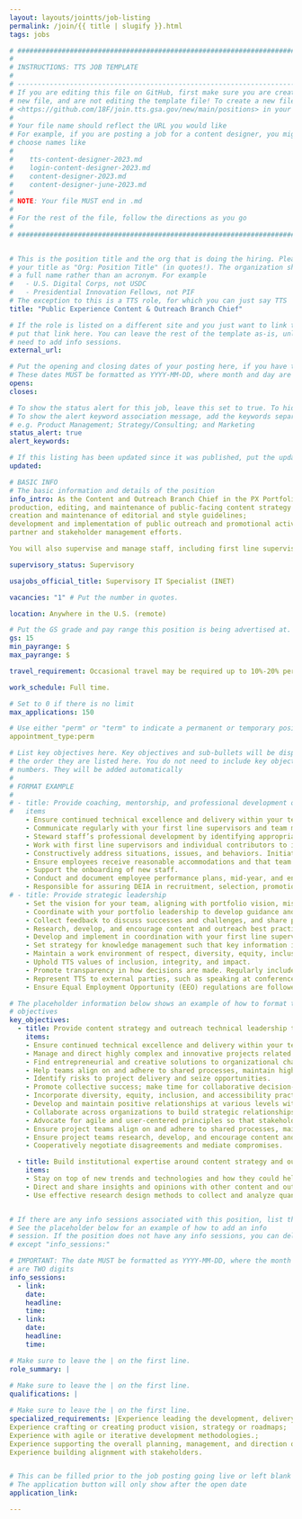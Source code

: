 ```yaml
---
layout: layouts/jointts/job-listing
permalink: /join/{{ title | slugify }}.html
tags: jobs

# ###############################################################################
#                                                                              #
# INSTRUCTIONS: TTS JOB TEMPLATE                                               #
#                                                                              #
# -----------------------------------------------------------------------------#
# If you are editing this file on GitHub, first make sure you are creating a   #
# new file, and are not editing the template file! To create a new file, go to #
# <https://github.com/18F/join.tts.gsa.gov/new/main/positions> in your browser #
#                                                                              #
# Your file name should reflect the URL you would like                         #
# For example, if you are posting a job for a content designer, you might      #
# choose names like                                                            #
#                                                                              #
#    tts-content-designer-2023.md                                              #
#    login-content-designer-2023.md                                            #
#    content-designer-2023.md                                                  #
#    content-designer-june-2023.md                                             #
#                                                                              #
# NOTE: Your file MUST end in .md                                              #
#                                                                              #
# For the rest of the file, follow the directions as you go                    #
#                                                                              #
# ###############################################################################


# This is the position title and the org that is doing the hiring. Please format
# your title as "Org: Position Title" (in quotes!). The organization should be
# a full name rather than an acronym. For example
#   - U.S. Digital Corps, not USDC
#   - Presidential Innovation Fellows, not PIF
# The exception to this is a TTS role, for which you can just say TTS
title: "Public Experience Content & Outreach Branch Chief"

# If the role is listed on a different site and you just want to link to it,
# put that link here. You can leave the rest of the template as-is, unless you 
# need to add info sessions.
external_url:

# Put the opening and closing dates of your posting here, if you have them
# These dates MUST be formatted as YYYY-MM-DD, where month and day are 2-digits
opens: 
closes: 

# To show the status alert for this job, leave this set to true. To hide it, change to false
# To show the alert keyword association message, add the keywords separated by a semi-colon
# e.g. Product Management; Strategy/Consulting; and Marketing
status_alert: true
alert_keywords:

# If this listing has been updated since it was published, put the updated date below in YYYY-MM-DD   # format
updated:

# BASIC INFO
# The basic information and details of the position
info_intro: As the Content and Outreach Branch Chief in the PX Portfolio, you will serve as program manager for a division and supervisor for first line supervisors and individual contributors. The PX Portfolio connects the public with needed government programs and services through a suite of products including USA.gov, USAGov en Español, the PX Contact Center, vote.gov, Search.gov, and others. As the Branch Chief, you will be responsible for setting goals and establishing strategic plans for the division in coordination with first line supervisors who will report to you, the Public Experience Director and other Branch Chiefs within the Portfolio. You will also be leading the:
production, editing, and maintenance of public-facing content strategy activities
creation and maintenance of editorial and style guidelines; 
development and implementation of public outreach and promotional activities to maintain and grow audiences; and 
partner and stakeholder management efforts. 

You will also supervise and manage staff, including first line supervisors. You will develop best practices and establish frameworks that positively influence our culture and create transparency and equity in our program-related processes. The work will require working with several PX Portfolio teams and collaborating with peers in support of the goals and objectives of TTS and the portfolio. You’ll iterate on current processes and participate in establishing new and more efficient ways to operate. Your work will require thorough documentation that’s easily accessible, and when appropriate, is presented to key stakeholders. Success in this role requires strong leadership, management and strategic thinking skills as well as vast experience in the areas of organizational culture, policy, budgeting, acquisitions, content strategy, communications, and relationship building - especially internal and external partners including other federal agencies, industry partners, non-profit organizations.

supervisory_status: Supervisory

usajobs_official_title: Supervisory IT Specialist (INET)

vacancies: "1" # Put the number in quotes.

location: Anywhere in the U.S. (remote)

# Put the GS grade and pay range this position is being advertised at. For SES positions, set the value of gs to SES.
gs: 15
min_payrange: $
max_payrange: $

travel_requirement: Occasional travel may be required up to 10%-20% per year.

work_schedule: Full time.

# Set to 0 if there is no limit
max_applications: 150

# Use either "perm" or "term" to indicate a permanent or temporary position 
appointment_type:perm

# List key objectives here. Key objectives and sub-bullets will be displayed in
# the order they are listed here. You do not need to include key objective
# numbers. They will be added automatically
#
# FORMAT EXAMPLE
# 
# - title: Provide coaching, mentorship, and professional development opportunities to first line supervisors and other individual contributors; support employee wellbeing
#   items 
    - Ensure continued technical excellence and delivery within your team.
    - Communicate regularly with your first line supervisors and team members, within a group environment and in 1 on 1s, to provide mentorship and guidance, and help remove obstacles to their success. 
    - Steward staff’s professional development by identifying appropriate training, developmental assignments, and/or details. Incorporate equity and inclusion into training, speaking events, and experiential learning opportunities. Tailor approaches to individuals’ needs. 
    - Work with first line supervisors and individual contributors to identify and develop their strengths, helping team members pursue opportunities that enhance their talents. 
    - Constructively address situations, issues, and behaviors. Initiate difficult conversations and clearly communicate corrective actions and expectations. 
    - Ensure employees receive reasonable accommodations and that team events are accessible. 
    - Support the onboarding of new staff. 
    - Conduct and document employee performance plans, mid-year, and end-of-year performance evaluations. 
    - Responsible for assuring DEIA in recruitment, selection, promotion, training, awards, assignments and special program objectives to effectively use the strength of a diverse workforce.
# - title: Provide strategic leadership
    - Set the vision for your team, aligning with portfolio vision, mission, and values. 
    - Coordinate with your portfolio leadership to develop guidance and organizational communication. 
    - Collect feedback to discuss successes and challenges, and share patterns and key feedback with your branch and other portfolio leaders. 
    - Research, develop, and encourage content and outreach best practices and create space for experimentation and iteration. 
    - Develop and implement in coordination with your first line supervisors and the Portfolio leaders a system for performance measures to set goals and determine overall impact.
    - Set strategy for knowledge management such that key information is carried forward and easily accessible to new team members, to make the program resilient to turnover. 
    - Maintain a work environment of respect, diversity, equity, inclusion, accessibility, mutual support, flexibility, collaboration, continuous learning, and commitment to user needs. Ensure all perspectives are valued and included. 
    - Uphold TTS values of inclusion, integrity, and impact.  
    - Promote transparency in how decisions are made. Regularly include others in planning and decision-making. 
    - Represent TTS to external parties, such as speaking at conferences, writing blogs, or speaking to the press. 
    - Ensure Equal Employment Opportunity (EEO) regulations are followed throughout recruitment, hiring, and selection processes.

# The placeholder information below shows an example of how to format the key
# objectives
key_objectives:
  - title: Provide content strategy and outreach technical leadership to team members
    items:
    - Ensure continued technical excellence and delivery within your team.
    - Manage and direct highly complex and innovative projects related to the development of content and outreach strategies for products, platforms, or services to the public. 
    - Find entrepreneurial and creative solutions to organizational challenges.
    - Help teams align on and adhere to shared processes, maintain high standards, and resolve conflicts. Connect teams to resources, amplify team successes, and help teams to pivot or adapt as needed. 
    - Identify risks to project delivery and seize opportunities. 
    - Promote collective success; make time for collaborative decision-making in project work; acknowledge how others’ contributions led to achievements; and create shared ownership of success, risks, and accountability.
    - Incorporate diversity, equity, inclusion, and accessibility practices into project work. Identify power dynamics within teams and with partners, and respond thoughtfully. Create equitable space for all team members.
    - Develop and maintain positive relationships at various levels within an organization and champion diversity, equity, inclusion, and accessibility. 
    - Collaborate across organizations to build strategic relationships, achieve common goals, and to resolve sensitive issues. 
    - Advocate for agile and user-centered principles so that stakeholders and partners understand the value these practices bring.
    - Ensure project teams align on and adhere to shared processes, maintain high standards, resolve conflicts, and pivot or adapt as needed. 
    - Ensure project teams research, develop, and encourage content and outreach best practices and create space for experimentation and iteration. 
    - Cooperatively negotiate disagreements and mediate compromises.

  - title: Build institutional expertise around content strategy and outreach practices
    items:
    - Stay on top of new trends and technologies and how they could help solve government problems.
    - Direct and share insights and opinions with other content and outreach leaders and practitioners within the organization, contributing to our growing culture of content strategy and public outreach and engagement. 
    - Use effective research design methods to collect and analyze quantitative and qualitative feedback from customers & stakeholders to evaluate the success of our content and outreach efforts.


# If there are any info sessions associated with this position, list them here
# See the placeholder below for an example of how to add an info
# session. If the position does not have any info sessions, you can delete everything
# except "info_sessions:"

# IMPORTANT: The date MUST be formatted as YYYY-MM-DD, where the month and day
# are TWO digits 
info_sessions:
  - link: 
    date: 
    headline: 
    time: 
  - link: 
    date: 
    headline: 
    time:

# Make sure to leave the | on the first line.
role_summary: |
  
# Make sure to leave the | on the first line.
qualifications: |

# Make sure to leave the | on the first line.
specialized_requirements: |Experience leading the development, delivery or integration of highly complex digital products or services;
Experience crafting or creating product vision, strategy or roadmaps;
Experience with agile or iterative development methodologies.;
Experience supporting the overall planning, management, and direction of a program or of projects;and
Experience building alignment with stakeholders.


# This can be filled prior to the job posting going live or left blank #
# The application button will only show after the open date            #
application_link:

---
```

